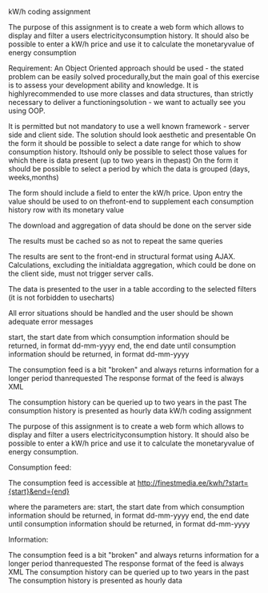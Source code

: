 kW/h coding assignment

The purpose of this assignment is to create a web form which allows to display and filter a users electricityconsumption history. It should also be possible to enter a kW/h price and use it to calculate the monetaryvalue of energy consumption


Requirement:
An Object Oriented approach should be used - the stated problem can be easily solved procedurally,but the main goal of this exercise is to assess your development ability and knowledge. It is highlyrecommended to use more classes and data structures, than strictly necessary to deliver a functioningsolution - we want to actually see you using OOP.

It is permitted but not mandatory to use a well known framework - server side and client side.
The solution should look aesthetic and presentable
On the form it should be possible to select a date range for which to show consumption history. Itshould only be possible to select those values for which there is data present (up to two years in thepast)
On the form it should be possible to select a period by which the data is grouped (days, weeks,months)

The form should include a field to enter the kW/h price. Upon entry the value should be used to on thefront-end to supplement each consumption history row with its monetary value

The download and aggregation of data should be done on the server side

The results must be cached so as not to repeat the same queries

The results are sent to the front-end in structural format using AJAX. Calculations, excluding the initialdata aggregation, which could be done on the client side, must not trigger server calls.

The data is presented to the user in a table according to the selected filters (it is not forbidden to usecharts)

All error situations should be handled and the user should be shown adequate error messages


start, the start date from which consumption information should be returned, in format dd-mm-yyyy
end, the end date until consumption information should be returned, in format dd-mm-yyyy

The consumption feed is a bit "broken" and always returns information for a longer period thanrequested
The response format of the feed is always XML


The consumption history can be queried up to two years in the past
The consumption history is presented as hourly data
kW/h coding assignment

The purpose of this assignment is to create a web form which allows to display and filter a users electricityconsumption history. It should also be possible to enter a kW/h price and use it to calculate the monetaryvalue of energy consumption.



Consumption feed:

The consumption feed is accessible at
http://finestmedia.ee/kwh/?start={start}&end={end}

where the parameters are:
start, the start date from which consumption information should be returned, in format dd-mm-yyyy
end, the end date until consumption information should be returned, in format dd-mm-yyyy

Information:

The consumption feed is a bit "broken" and always returns information for a longer period thanrequested
The response format of the feed is always XML
The consumption history can be queried up to two years in the past
The consumption history is presented as hourly data

